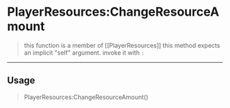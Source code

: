 # PlayerResources:ChangeResourceAmount
> this function is a member of [[PlayerResources]]
> this method expects an implicit "self" argument. invoke it with `:`
-----
## Usage
> PlayerResources:ChangeResourceAmount()
